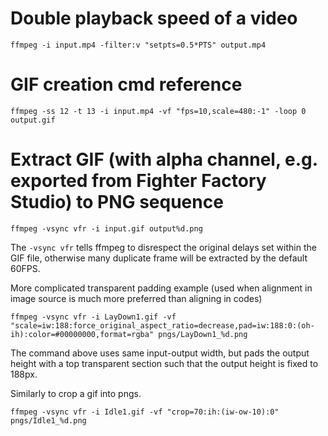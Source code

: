 # Double playback speed of a video
```
ffmpeg -i input.mp4 -filter:v "setpts=0.5*PTS" output.mp4
```

# GIF creation cmd reference
```
ffmpeg -ss 12 -t 13 -i input.mp4 -vf "fps=10,scale=480:-1" -loop 0 output.gif
```

# Extract GIF (with alpha channel, e.g. exported from Fighter Factory Studio) to PNG sequence
```
ffmpeg -vsync vfr -i input.gif output%d.png
```

The `-vsync vfr` tells ffmpeg to disrespect the original delays set within the GIF file, otherwise many duplicate frame will be extracted by the default 60FPS.

More complicated transparent padding example (used when alignment in image source is much more preferred than aligning in codes) 
```
ffmpeg -vsync vfr -i LayDown1.gif -vf "scale=iw:188:force_original_aspect_ratio=decrease,pad=iw:188:0:(oh-ih):color=#00000000,format=rgba" pngs/LayDown1_%d.png
```

The command above uses same input-output width, but pads the output height with a top transparent section such that the output height is fixed to 188px. 

Similarly to crop a gif into pngs.
```
ffmpeg -vsync vfr -i Idle1.gif -vf "crop=70:ih:(iw-ow-10):0" pngs/Idle1_%d.png
```
